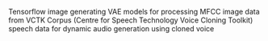  Tensorflow image generating VAE models for processing MFCC image data from VCTK Corpus (Centre for Speech Technology Voice Cloning Toolkit) speech data for dynamic audio generation using cloned voice
